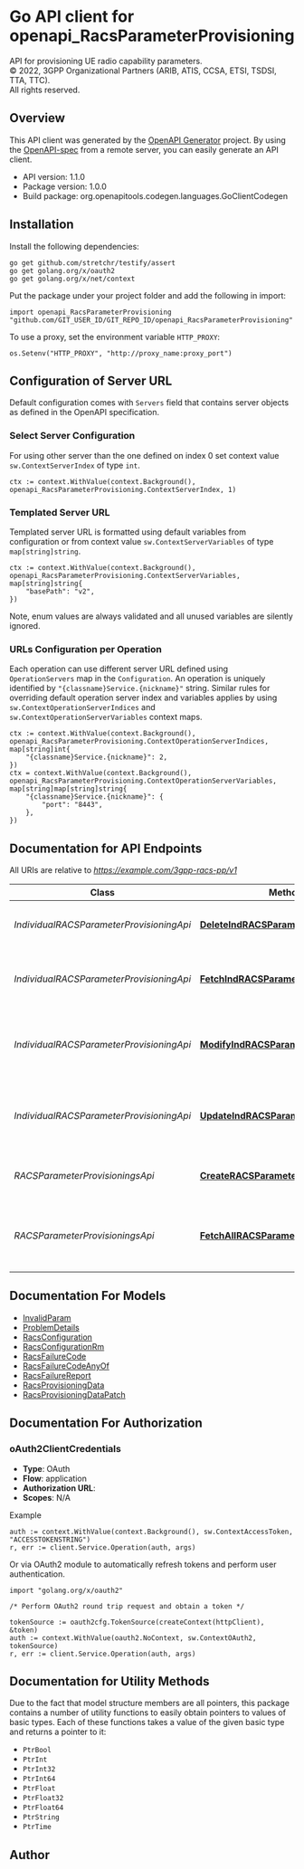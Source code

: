 # Go API client for openapi_RacsParameterProvisioning

API for provisioning UE radio capability parameters.  
© 2022, 3GPP Organizational Partners (ARIB, ATIS, CCSA, ETSI, TSDSI, TTA, TTC).  
All rights reserved.


## Overview
This API client was generated by the [OpenAPI Generator](https://openapi-generator.tech) project.  By using the [OpenAPI-spec](https://www.openapis.org/) from a remote server, you can easily generate an API client.

- API version: 1.1.0
- Package version: 1.0.0
- Build package: org.openapitools.codegen.languages.GoClientCodegen

## Installation

Install the following dependencies:

```shell
go get github.com/stretchr/testify/assert
go get golang.org/x/oauth2
go get golang.org/x/net/context
```

Put the package under your project folder and add the following in import:

```golang
import openapi_RacsParameterProvisioning "github.com/GIT_USER_ID/GIT_REPO_ID/openapi_RacsParameterProvisioning"
```

To use a proxy, set the environment variable `HTTP_PROXY`:

```golang
os.Setenv("HTTP_PROXY", "http://proxy_name:proxy_port")
```

## Configuration of Server URL

Default configuration comes with `Servers` field that contains server objects as defined in the OpenAPI specification.

### Select Server Configuration

For using other server than the one defined on index 0 set context value `sw.ContextServerIndex` of type `int`.

```golang
ctx := context.WithValue(context.Background(), openapi_RacsParameterProvisioning.ContextServerIndex, 1)
```

### Templated Server URL

Templated server URL is formatted using default variables from configuration or from context value `sw.ContextServerVariables` of type `map[string]string`.

```golang
ctx := context.WithValue(context.Background(), openapi_RacsParameterProvisioning.ContextServerVariables, map[string]string{
	"basePath": "v2",
})
```

Note, enum values are always validated and all unused variables are silently ignored.

### URLs Configuration per Operation

Each operation can use different server URL defined using `OperationServers` map in the `Configuration`.
An operation is uniquely identified by `"{classname}Service.{nickname}"` string.
Similar rules for overriding default operation server index and variables applies by using `sw.ContextOperationServerIndices` and `sw.ContextOperationServerVariables` context maps.

```golang
ctx := context.WithValue(context.Background(), openapi_RacsParameterProvisioning.ContextOperationServerIndices, map[string]int{
	"{classname}Service.{nickname}": 2,
})
ctx = context.WithValue(context.Background(), openapi_RacsParameterProvisioning.ContextOperationServerVariables, map[string]map[string]string{
	"{classname}Service.{nickname}": {
		"port": "8443",
	},
})
```

## Documentation for API Endpoints

All URIs are relative to *https://example.com/3gpp-racs-pp/v1*

Class | Method | HTTP request | Description
------------ | ------------- | ------------- | -------------
*IndividualRACSParameterProvisioningApi* | [**DeleteIndRACSParameterProvisioning**](docs/IndividualRACSParameterProvisioningApi.md#deleteindracsparameterprovisioning) | **Delete** /{scsAsId}/provisionings/{provisioningId} | Delete a RACS parameter provisioning.
*IndividualRACSParameterProvisioningApi* | [**FetchIndRACSParameterProvisioning**](docs/IndividualRACSParameterProvisioningApi.md#fetchindracsparameterprovisioning) | **Get** /{scsAsId}/provisionings/{provisioningId} | Read an existing RACS parameter provisioning.
*IndividualRACSParameterProvisioningApi* | [**ModifyIndRACSParameterProvisioning**](docs/IndividualRACSParameterProvisioningApi.md#modifyindracsparameterprovisioning) | **Patch** /{scsAsId}/provisionings/{provisioningId} | Modify some properties in an existing RACS parameter provisioning.
*IndividualRACSParameterProvisioningApi* | [**UpdateIndRACSParameterProvisioning**](docs/IndividualRACSParameterProvisioningApi.md#updateindracsparameterprovisioning) | **Put** /{scsAsId}/provisionings/{provisioningId} | Modify all properties in an existing RACS parameter provisioning.
*RACSParameterProvisioningsApi* | [**CreateRACSParameterProvisioning**](docs/RACSParameterProvisioningsApi.md#createracsparameterprovisioning) | **Post** /{scsAsId}/provisionings | Create a new RACS parameter provisioning.
*RACSParameterProvisioningsApi* | [**FetchAllRACSParameterProvisionings**](docs/RACSParameterProvisioningsApi.md#fetchallracsparameterprovisionings) | **Get** /{scsAsId}/provisionings | Read all RACS parameter provisionings for a given AF.


## Documentation For Models

 - [InvalidParam](docs/InvalidParam.md)
 - [ProblemDetails](docs/ProblemDetails.md)
 - [RacsConfiguration](docs/RacsConfiguration.md)
 - [RacsConfigurationRm](docs/RacsConfigurationRm.md)
 - [RacsFailureCode](docs/RacsFailureCode.md)
 - [RacsFailureCodeAnyOf](docs/RacsFailureCodeAnyOf.md)
 - [RacsFailureReport](docs/RacsFailureReport.md)
 - [RacsProvisioningData](docs/RacsProvisioningData.md)
 - [RacsProvisioningDataPatch](docs/RacsProvisioningDataPatch.md)


## Documentation For Authorization



### oAuth2ClientCredentials


- **Type**: OAuth
- **Flow**: application
- **Authorization URL**: 
- **Scopes**: N/A

Example

```golang
auth := context.WithValue(context.Background(), sw.ContextAccessToken, "ACCESSTOKENSTRING")
r, err := client.Service.Operation(auth, args)
```

Or via OAuth2 module to automatically refresh tokens and perform user authentication.

```golang
import "golang.org/x/oauth2"

/* Perform OAuth2 round trip request and obtain a token */

tokenSource := oauth2cfg.TokenSource(createContext(httpClient), &token)
auth := context.WithValue(oauth2.NoContext, sw.ContextOAuth2, tokenSource)
r, err := client.Service.Operation(auth, args)
```


## Documentation for Utility Methods

Due to the fact that model structure members are all pointers, this package contains
a number of utility functions to easily obtain pointers to values of basic types.
Each of these functions takes a value of the given basic type and returns a pointer to it:

* `PtrBool`
* `PtrInt`
* `PtrInt32`
* `PtrInt64`
* `PtrFloat`
* `PtrFloat32`
* `PtrFloat64`
* `PtrString`
* `PtrTime`

## Author



